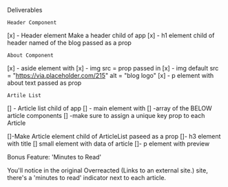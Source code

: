 Deliverables

    Header Component

[x] - Header element Make a header child of app
[x] - h1 element child of header named of the blog passed as a prop

    About Component

[x] - aside element with
[x] - img src = prop passed in
[x] - img default src = "https://via.placeholder.com/215" alt = "blog logo"
[x] - p element with about text passed as prop

    Artile List

[] - Article list child of app
[] - main element with
[] -array of the BELOW article components
[] -make sure to assign a unique key prop to each Article

[]-Make Article element child of ArticleList paseed as a prop
[]- h3 element with title
[] small element with data of article
[]- p element with preview

Bonus Feature: 'Minutes to Read'

You'll notice in the original Overreacted (Links to an external site.) site, there's a 'minutes to read' indicator next to each article.
